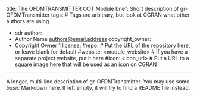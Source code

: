 title: The OFDMTRANSMITTER OOT Module
brief: Short description of gr-OFDMTransmitter
tags: # Tags are arbitrary, but look at CGRAN what other authors are using
  - sdr
author:
  - Author Name <authors@email.address>
copyright_owner:
  - Copyright Owner 1
license:
#repo: # Put the URL of the repository here, or leave blank for default
#website: <module_website> # If you have a separate project website, put it here
#icon: <icon_url> # Put a URL to a square image here that will be used as an icon on CGRAN
---
A longer, multi-line description of gr-OFDMTransmitter.
You may use some *basic* Markdown here.
If left empty, it will try to find a README file instead.
